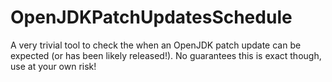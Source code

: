# OpenJDKPatchUpdatesSchedule

A very trivial tool to check the when an OpenJDK patch update can be expected (or has been likely released!). No guarantees this is exact though, use at your own risk!
